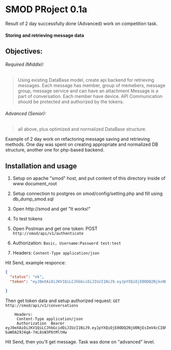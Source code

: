 SMOD PRoject 0.1a
=============

Result of 2 day successfully done (Advanced) work on competition task.

#### Storing and retrieving message data 
Objectives:
------
###### Required (Middle): 
>Using existing DataBase model, create api backend for retrieving messages.
>Each message has member, group of memebers, message group, message service and can have an attachment
>Message is a part of conversation. Each member have device.
>API Communication should be protected and authorized by the tokens.

###### Advanced (Senior):
>all above, plus optimized and normalized DataBase structure.


Example of 2 day work on refactoring message saving and retrieving methods.
One day was spent on creating appropriate and normalized DB structure, another one for php-based backend.


Installation and usage
------------
1. Setup on apache "smod" host, and put content of this directory inside of www document_root
2. Setup connection to postgres on smod/config/setting.php and fill using db_dump_smod.sql
3. Open http://smod and get "It works!"

4. To test tokens    
 4. Open Postman and get one token: POST ```http://smod/api/v1/authenticate```
 4. Authorization: ```Basic, Username:Password test:test```
 4. Headers: 
	```Content-Type application/json```	

Hit Send, example responce:
```json
{
  "status": "ok",
  "token": "eyJ0eXAiOiJKV1QiLCJhbGciOiJIUzI1NiJ9.eyJpYXQiOjE0ODQ2NjkxNDIsImV4cCI6MTQ4NDY3NjM0MiwianRpIjoiM05FVmNZdTRDRzdxQzNzdmV6c29zViIsInN1YiI6InRlc3QiLCJzY29wZSI6WyJzY29wZS5SX09ORSIsInNjb3BlLlJXX09ORSIsInNjb3BlLlJXX0FMTCJdfQ.FuDjtK7v3_4G8DqgUDk3suAZQ58IehoruAulJCP_moI"

}
```

Then get token data and setup authorized request:
	```GET http://smod/api/v1/conversations```
```	
	Headers:
	 Content-Type application/json
	 Authorization  Bearer eyJ0eXAiOiJKV1QiLCJhbGcidOiJIUzI1NiJ9.eyJpYXQiOjE0ODQ2NjU0NjEsImV4cCI6MTQ4NDY3MjY2MSwianRpIjoiNmI0TGRzVkpEZURwTkNTZVVya2JhNyIsInN1YiI6InRlc3QiLCJzY29wZSI6WyJzY29wZS5SX09ORSIsInNjb3BlLlJXX09ORSIsInNjb3BlLlJXX0FMTCJdfQ.JkO8ZNjGTOts1sw-baWOA29J4qA-74L8sW3P6tMltHw
```

Hit Send, then you'll get message.
Task was done on "advanced" level.
